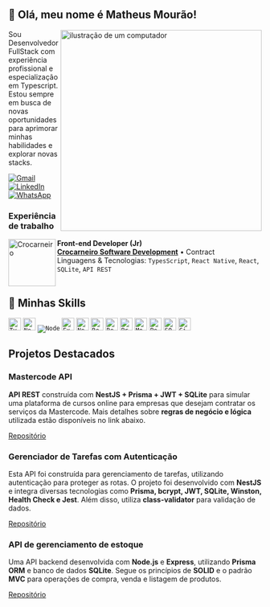 ## 👋 Olá, meu nome é Matheus Mourão!

<img src="https://raw.githubusercontent.com/MicaelliMedeiros/micaellimedeiros/master/image/computer-illustration.png" alt="ilustração de um computador" min-width="400px" max-width="400px" width="400px" align="right">


<p align="left">Sou Desenvolvedor FullStack com experiência profissional e especialização em Typescript. Estou sempre em busca de novas oportunidades para aprimorar minhas habilidades e explorar novas stacks.</p> 
<p align="left">
  <a href="mailto:matheusmouraotc@gmail.com" title="Gmail">
  <img src="https://img.shields.io/badge/-Gmail-FF0000?style=flat-square&labelColor=FF0000&logo=gmail&logoColor=white" alt="Gmail"/></a>
  <a href="https://www.linkedin.com/in/matheus-mourao" title="LinkedIn">
  <img src="https://img.shields.io/badge/-Linkedin-0e76a8?style=flat-square&logo=Linkedin&logoColor=white" alt="LinkedIn"/></a>
  <a href="https://wa.me/5599999702376" title="WhatsApp">
  <img src="https://img.shields.io/badge/-WhatsApp-25d366?style=flat-square&labelColor=25d366&logo=whatsapp&logoColor=white" alt="WhatsApp"/></a>
</p>

### Experiência de trabalho

[<img align="left" height="94px" width="94px" alt="Crocarneiro" src="https://media.licdn.com/dms/image/v2/D4D0BAQFGl8BI2wngMg/company-logo_200_200/company-logo_200_200/0/1709429533041/crocarneiro_logo?e=1749081600&v=beta&t=tQGbpeLE8HeUMlYMpkb06hxcF9dXPHKvvX1-c0_H5xA"/>](https://www.linkedin.com/company/crocarneiro/)


**Front-end Developer (Jr)** \
[**Crocarneiro Software Development**](https://www.linkedin.com/company/crocarneiro/) • Contract \
Linguagens & Tecnologias: `TypesScript`, `React Native`, `React`, `SQLite`, `API REST`\
<br/>


## 🚀 Minhas Skills

<code><img height="25" src="https://img.shields.io/badge/TypeScript-007ACC?style=for-the-badge&logo=typescript&logoColor=white" alt="Typescript"/></code>
<code><img height="25" src="https://img.shields.io/badge/-NestJs-ea2845?style=flat-square&logo=nestjs&logoColor=white" alt="NestJs"/></code>
<code><img heigth="25" src="https://img.shields.io/badge/Node.js-43853D?style=for-the-badge&logo=node.js&logoColor=white" alt="Node"/></code>
<code><img height="25" src="https://img.shields.io/badge/Express.js-000000?logo=express&logoColor=fff&style=flat" alt="Express"/></code>
<code><img height="25" src="https://img.shields.io/badge/next.js-000000?style=for-the-badge&logo=nextdotjs&logoColor=white" alt="NextJs"/></code>
<code><img height="25" src="https://img.shields.io/badge/React-20232A?style=for-the-badge&logo=react&logoColor=61DAFB" alt="React"/></code>
<code><img height="25" src="https://img.shields.io/badge/React_Native-20232A?style=for-the-badge&logo=react&logoColor=61DAFB" alt="ReactNative"/></code>
<code><img height="25" src="https://img.shields.io/badge/Prisma-3982CE?style=for-the-badge&logo=Prisma&logoColor=white" alt="Prisma"/></code>
<code><img height="25" src="https://img.shields.io/badge/-MongoDB-13aa52?style=for-the-badge&logo=mongodb&logoColor=white" alt="MongoDB"/></code>
<code><img height="25" src="https://img.shields.io/badge/postgresql-4169e1?style=for-the-badge&logo=postgresql&logoColor=white" alt="PostgreSQL"/></code>
<code><img height="25" src="https://img.shields.io/badge/-SQL-000?&logo=MySQL&logoColor=4479A1" alt="SQL"/></code>
<code><img height="25" src="https://img.shields.io/badge/Git-E34F26?style=for-the-badge&logo=git&logoColor=white" alt="Git"/></code>


## Projetos Destacados

### Mastercode API
<p><b>API REST</b> construída com <b>NestJS + Prisma + JWT + SQLite</b> para simular uma plataforma de cursos online para empresas que desejam contratar os serviços da Mastercode. Mais detalhes sobre <b>regras de negócio e lógica</b> utilizada estão disponíveis no link abaixo.<p/>

[Repositório](https://github.com/Matheus-TC-Mourao/course.plataform)

### Gerenciador de Tarefas com Autenticação
<p>Esta API foi construída para gerenciamento de tarefas, utilizando autenticação para proteger as rotas. O projeto foi desenvolvido com <b>NestJS</b> e integra diversas tecnologias como <b>Prisma, bcrypt, JWT, SQLite, Winston, Health Check e Jest</b>. Além disso, utiliza <b>class-validator</b> para validação de dados.</p>

[Repositório](https://github.com/Matheus-TC-Mourao/Task.Auth)

### API de gerenciamento de estoque
<p>Uma API backend desenvolvida com <b>Node.js</b> e <b>Express</b>, utilizando <b>Prisma ORM</b> e banco de dados <b>SQLite</b>. Segue os princípios de <b>SOLID</b> e o padrão <b>MVC</b> para operações de compra, venda e listagem de produtos.</p>

[Repositório](https://github.com/Matheus-TC-Mourao/API-Node) 


